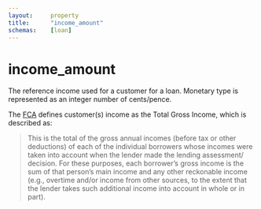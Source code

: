 ```yaml
---
layout:		property
title:		"income_amount"
schemas:	[loan]
---
```


# income_amount

The reference income used for a customer for a loan. Monetary type is represented as an integer number of cents/pence.

The [FCA][fca] defines customer(s) income as the Total Gross Income, which is described as:

> This is the total of the gross annual incomes (before tax or other deductions) of each of the individual borrowers whose incomes were taken into account when the lender made the lending assessment/ decision. For these purposes, each borrower’s gross income is the sum of that person’s main income and any other reckonable income (e.g., overtime and/or income from other sources, to the extent that the lender takes such additional income into account in whole or in part).

[fca]: https://www.fca.org.uk/publication/data/psd-glossary-mortgages.pdf
